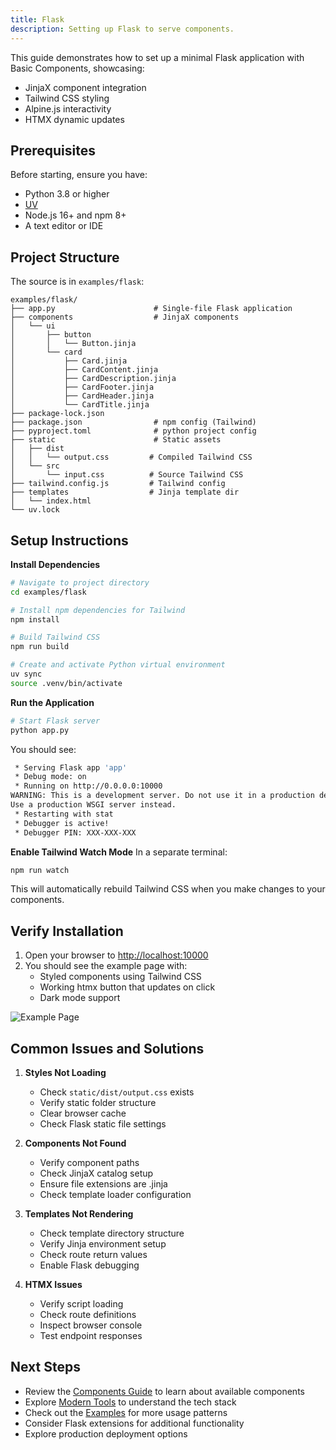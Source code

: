 ```yaml
---
title: Flask
description: Setting up Flask to serve components.
---
```


<Prose>

This guide demonstrates how to set up a minimal Flask application with Basic Components, showcasing:

- JinjaX component integration
- Tailwind CSS styling
- Alpine.js interactivity
- HTMX dynamic updates

## Prerequisites

Before starting, ensure you have:

- Python 3.8 or higher
- [UV](https://docs.astral.sh/uv/getting-started/installation/)
- Node.js 16+ and npm 8+
- A text editor or IDE

## Project Structure

The source is in `examples/flask`:

```
examples/flask/
├── app.py                      # Single-file Flask application
├── components                  # JinjaX components
│   └── ui
│       ├── button
│       │   └── Button.jinja
│       └── card
│           ├── Card.jinja
│           ├── CardContent.jinja
│           ├── CardDescription.jinja
│           ├── CardFooter.jinja
│           ├── CardHeader.jinja
│           └── CardTitle.jinja
├── package-lock.json
├── package.json                # npm config (Tailwind)
├── pyproject.toml              # python project config
├── static                      # Static assets
│   ├── dist
│   │   └── output.css         # Compiled Tailwind CSS
│   └── src
│       └── input.css          # Source Tailwind CSS
├── tailwind.config.js         # Tailwind config
├── templates                  # Jinja template dir
│   └── index.html
└── uv.lock
```

</Prose>

<IncludeFiles :files="[
{'name': 'index.html', 'file': 'examples/flask/templates/index.html', 'lang':'html'},
{'name': 'app.py', 'file': 'examples/flask/app.py', 'lang':'python'}]"/>

<Prose>

## Setup Instructions

**Install Dependencies**
```bash
# Navigate to project directory
cd examples/flask

# Install npm dependencies for Tailwind
npm install

# Build Tailwind CSS
npm run build

# Create and activate Python virtual environment
uv sync
source .venv/bin/activate
```

**Run the Application**
```bash
# Start Flask server
python app.py
```

You should see:
```bash
 * Serving Flask app 'app'
 * Debug mode: on
 * Running on http://0.0.0.0:10000
WARNING: This is a development server. Do not use it in a production deployment.
Use a production WSGI server instead.
 * Restarting with stat
 * Debugger is active!
 * Debugger PIN: XXX-XXX-XXX
```

**Enable Tailwind Watch Mode**
In a separate terminal:
```bash
npm run watch
```
This will automatically rebuild Tailwind CSS when you make changes to your components.

## Verify Installation

1. Open your browser to [http://localhost:10000](http://localhost:10000)
2. You should see the example page with:
    - Styled components using Tailwind CSS
    - Working htmx button that updates on click
    - Dark mode support

![Example Page](/static/img/example_img.png)


## Common Issues and Solutions

1. **Styles Not Loading**
    - Check `static/dist/output.css` exists
    - Verify static folder structure
    - Clear browser cache
    - Check Flask static file settings

2. **Components Not Found**
    - Verify component paths
    - Check JinjaX catalog setup
    - Ensure file extensions are .jinja
    - Check template loader configuration

3. **Templates Not Rendering**
    - Check template directory structure
    - Verify Jinja environment setup
    - Check route return values
    - Enable Flask debugging

4. **HTMX Issues**
    - Verify script loading
    - Check route definitions
    - Inspect browser console
    - Test endpoint responses


## Next Steps

- Review the [Components Guide](/docs/components) to learn about available components
- Explore [Modern Tools](/docs/modern_tools) to understand the tech stack
- Check out the [Examples](/examples) for more usage patterns
- Consider Flask extensions for additional functionality
- Explore production deployment options


</Prose>